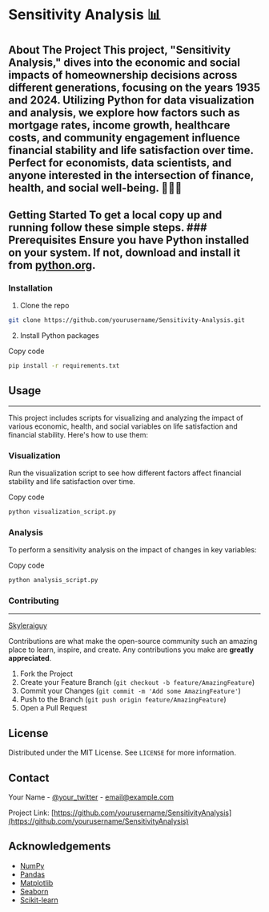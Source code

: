 # Sensitivity Analysis 📊  

## About The Project  This project, "Sensitivity Analysis," dives into the economic and social impacts of homeownership decisions across different generations, focusing on the years 1935 and 2024. Utilizing Python for data visualization and analysis, we explore how factors such as mortgage rates, income growth, healthcare costs, and community engagement influence financial stability and life satisfaction over time. Perfect for economists, data scientists, and anyone interested in the intersection of finance, health, and social well-being. 🏡💼👥  

## Getting Started  To get a local copy up and running follow these simple steps.  ### Prerequisites  Ensure you have Python installed on your system. If not, download and install it from [python.org](https://www.python.org/).  

### Installation  

1. Clone the repo

```sh 
git clone https://github.com/yourusername/Sensitivity-Analysis.git
```

2. Install Python packages

Copy code
```bash
pip install -r requirements.txt
```

## Usage
-----

This project includes scripts for visualizing and analyzing the impact of various economic, health, and social variables on life satisfaction and financial stability. Here's how to use them:

### Visualization

Run the visualization script to see how different factors affect financial stability and life satisfaction over time.

Copy code
```bash
python visualization_script.py
```

### Analysis

To perform a sensitivity analysis on the impact of changes in key variables:

Copy code
```bash
python analysis_script.py
```
### Contributing
------------
[Skyleraiguy](https://github.com/skyleraiguy)

Contributions are what make the open-source community such an amazing place to learn, inspire, and create. Any contributions you make are **greatly appreciated**.

1.  Fork the Project
2.  Create your Feature Branch (`git checkout -b feature/AmazingFeature`)
3.  Commit your Changes (`git commit -m 'Add some AmazingFeature'`)
4.  Push to the Branch (`git push origin feature/AmazingFeature`)
5.  Open a Pull Request

License
-------

Distributed under the MIT License. See `LICENSE` for more information.

Contact
-------

Your Name - [@your\_twitter](https://twitter.com/skyleraiguy) - [email@example.com](mailto:skyler@omnipoquant.com)

Project Link: [https://github.com/yourusername/SensitivityAnalysis](https://github.com/yourusername/SensitivityAnalysis)

Acknowledgements
----------------

*   [NumPy](https://numpy.org/)
*   [Pandas](https://pandas.pydata.org/)
*   [Matplotlib](https://matplotlib.org/)
*   [Seaborn](https://seaborn.pydata.org/)
*   [Scikit-learn](https://scikit-learn.org/)
